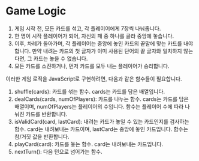 # Game Logic

1. 게임 시작 전, 모든 카드를 섞고, 각 플레이어에게 7장씩 나눠줍니다.
2. 한 명이 시작 플레이어가 되어, 자신의 패 중 하나를 골라 중앙에 놓습니다.
3. 이후, 차례가 돌아가며, 각 플레이어는 중앙에 놓인 카드의 끝말에 맞는 카드를 내야 합니다. 만약 내려는 카드의 첫 글자가 이미 사용된 단어의 끝 글자와 일치하지 않는다면, 그 카드는 놓을 수  없습니다.
4. 모든 카드를 소진하거나, 먼저 카드를 모두 내는 플레이어가 승리합니다.

이러한 게임 로직을 JavaScript로 구현하려면, 다음과 같은 함수들이 필요합니다.

1.  shuffle(cards): 카드를 섞는 함수. cards는 카드를 담은 배열입니다.
2. dealCards(cards, numOfPlayers): 카드를 나누는 함수. cards는 카드를 담은 배열이며, numOfPlayers는 플레이어의 수입니다. 함수는 플레이어 수에 따라 나눠진 카드를 반환합니다.
3. isValidCard(card, lastCard): 내려는 카드가 놓일 수 있는 카드인지를 검사하는 함수. card는 내려보내는 카드이며, lastCard는 중앙에 놓인 카드입니다. 함수는 참/거짓 값을 반환합니다.
4. playCard(card): 카드를 놓는 함수. card는 내려보내는 카드입니다.
5. nextTurn(): 다음 턴으로 넘어가는 함수.